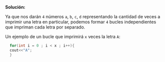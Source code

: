 **Solución:** &nbsp;

Ya que nos darán ```4``` números ```a```, ```b```, ```c```, ```d``` representando la cantidad de veces a imprimir una letra en particular, podemos formar ```4``` bucles independientes que impriman cada letra por separado. &nbsp;

Un ejemplo de un bucle que imprimirá ```x``` veces la letra ```A```:
```cpp
  for(int i = 0 ; i < x ; i++){
  cout<<"A";
  }
```
